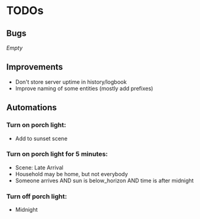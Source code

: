 # TODOs
## Bugs
_Empty_

## Improvements
- Don't store server uptime in history/logbook
- Improve naming of some entities (mostly add prefixes)

## Automations
### Turn on porch light:
- Add to sunset scene

### Turn on porch light for 5 minutes:
- Scene: Late Arrival
- Household may be home, but not everybody
- Someone arrives AND sun is below_horizon AND time is after midnight

### Turn off porch light:
- Midnight

